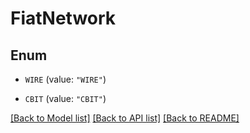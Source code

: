 # FiatNetwork

## Enum


* `WIRE` (value: `"WIRE"`)

* `CBIT` (value: `"CBIT"`)


[[Back to Model list]](../README.md#documentation-for-models) [[Back to API list]](../README.md#documentation-for-api-endpoints) [[Back to README]](../README.md)



